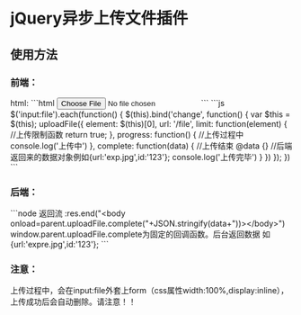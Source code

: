 <h1>jQuery异步上传文件插件</h1>
<h2>使用方法</h2>
<h3>前端：</h3>
html:
```html
<input type="file" name='file' id='file1'>
```
```js
	$('input:file').each(function() {
		$(this).bind('change', function() {
			var $this = $(this);
			uploadFile({
				element: $(this)[0],
				url: '/file',
				limit: function(element) { //上传限制函数
					return true;
				},
				progress: function() { //上传过程中
					console.log('上传中')
				},
				complete: function(data) { //上传结束 @data {} 		//后端返回来的数据对象例如{url:'exp.jpg',id:'123'};
					console.log('上传完毕')
				}
			})
		});
	})
		```
<h3>后端：</h3>
```node
返回流 :res.end("&lt;body onload=parent.uploadFile.complete("+JSON.stringify(data+"))&gt;&lt;/body&gt;")
window.parent.uploadFile.complete为固定的回调函数。后台返回数据 如{url:'expre.jpg',id:'123'};
```
<h3>注意：</h3>
上传过程中，会在input:file外套上form（css属性width:100%,display:inline），上传成功后会自动删除。请注意！！

